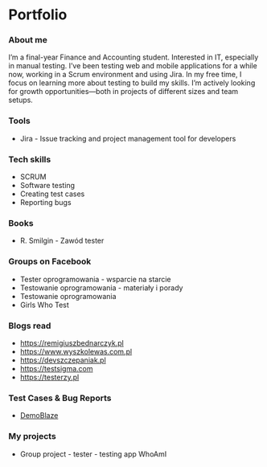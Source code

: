 # Portfolio

### About me

I’m a final-year Finance and Accounting student. Interested in IT, especially in manual testing. I’ve been testing web and mobile applications for a while now, working in a Scrum environment and using Jira. In my free time, I focus on learning more about testing to build my skills. I’m actively looking for growth opportunities—both in projects of different sizes and team setups.

### Tools

- Jira - Issue tracking and project management tool for developers

### Tech skills

- SCRUM
- Software testing
- Creating test cases
- Reporting bugs

### Books

- R. Smilgin - Zawód tester

### Groups on Facebook

- Tester oprogramowania - wsparcie na starcie
- Testowanie oprogramowania - materiały i porady
- Testowanie oprogramowania
- Girls Who Test
  
### Blogs read

- https://remigiuszbednarczyk.pl
- https://www.wyszkolewas.com.pl
- https://devszczepaniak.pl
- https://testsigma.com
- https://testerzy.pl

### Test Cases & Bug Reports

- [DemoBlaze](https://github.com/kazmierskan/kazmierskan/tree/main/DemoBlaze)

### My projects

- Group project - tester - testing app WhoAmI

